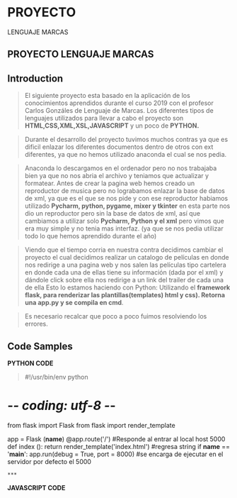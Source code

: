 # PROYECTO
LENGUAJE MARCAS
## **PROYECTO LENGUAJE MARCAS**

## Introduction

> El siguiente proyecto  esta basado en la aplicación de los conocimientos aprendidos durante el curso 2019 con el profesor Carlos Gonzáles de Lenguaje de Marcas.
Los diferentes tipos de lenguajes utilizados para llevar a cabo el proyecto son **HTML,CSS,XML,XSL,JAVASCRIPT** y un poco 
de **PYTHON.**

> Durante el desarrollo del proyecto tuvimos muchos contras ya que es dificil  enlazar los diferentes documentos dentro de otros con ext diferentes, ya que no hemos utilizado anaconda el cual se nos pedia.

> Anaconda lo descargamos en el ordenador pero no nos trabajaba bien ya que no nos abria el archivo y teniamos que actualizar y formatear.
> Antes de crear la pagina web hemos creado un reproductor de musica pero no lograbamos enlazar la base de datos de xml, ya que es el que se nos pide y con ese reproductor habiamos utilizado **Pycharm, python, pygame, mixer y tkinter** en esta parte nos dio un reproductor pero sin la base de datos de xml, así que cambiamos a utilizar solo **Pycharm, Python y el xml** pero vimos que era muy simple y no tenia mas interfaz. (ya que se nos pedia utilizar todo lo que hemos aprendido durante el año)

> Viendo que el tiempo corria en nuestra contra decidimos cambiar el proyecto el cual decidimos realizar un catalogo de películas en donde nos redirige a una pagina web y nos salen las películas tipo cartelera en donde cada una de ellas tiene su información (dada por el xml) y dándole click sobre ella nos redirige a un link del trailer de cada una de ella
Esto lo estamos haciendo con Python: 
Utilizando el **framework flask, para renderizar las plantillas(templates)
html y css). Retorna una app.py y  se compila en cmd**.  

> Es necesario recalcar que poco a poco fuimos resolviendo los errores.

## Code Samples

**PYTHON CODE**




> #!/usr/bin/env python
# -*- coding: utf-8 -*-
from flask import Flask
from flask import render_template

app = Flask (__name__)
@app.route('/') #Responde al entrar al local host 5000
def index ():
    return render_template('index.html') #regresa string
if __name__ == '__main__':
    app.run(debug = True, port = 8000) #se encarga de ejecutar en el servidor por defecto el 5000
    
    ***

**JAVASCRIPT CODE**
> <script>
           			if (window.XMLHttpRequest) {// code for IE7+, Firefox, Chrome, Opera, Safari
           				xmlhttp = new XMLHttpRequest();
           			} else {// code for IE6, IE5
           				xmlhttp = new ActiveXObject("Microsoft.XMLHTTP");
           			}
           			xmlhttp.open("GET", "{{ url_for('static', filename='xml/Biblioteca.xml')}}", false);
           			xmlhttp.send();
           			xmlDoc = xmlhttp.responseXML;

           			document.write("<p id="2"");
           			var x = xmlDoc.getElementsByTagName("MAD");
           			for ( i = 0; i < x.length; i++) {
           				document.write("<br><p><t>");
           				document.write(x[i].getElementsByTagName("ARTIST")[0].childNodes[0].nodeValue);
           				document.write("<br></td><td>");
           				document.write(x[i].getElementsByTagName("TITLE")[0].childNodes[0].nodeValue);
           				document.write("<br></td></t>");
           			}
           			document.write("</p>");
           		</script>
***

**HTML CODE**
> <link rel="stylesheet" type="text/css" href="{{ url_for('static', filename='css/style.css')}}">
    <link rel="stylesheet" href="https://cdnjs.cloudflare.com/ajax/libs/flexboxgrid/6.3.1/flexboxgrid.min.css">

**CCS CODE**

> < .body{
  padding-top: 50px;
  padding-bottom: 60px;
  background: ;
}

.menu {
  background: linear-gradient(); /*dos colores o mas*/
  background:  #00091a;
  padding-left: 15px;
  padding-right: 15px;
  padding-top: 10px;
  padding-bottom: 10px;
  margin-top: 1em;
  border-radius: 6px;
} >

***

**XML CODE**

<<?xml version="1.0" encoding="UTF-8"?>
<CINE>
  <MOVIE name="Mad">
      <TITLE name= "TITLE">Mad Max</TITLE>
      <DIRECTOR>Gorge Miller</DIRECTOR>
      <TIME>93 minutos</TIME>
      <CLASIFICATION>R</CLASIFICATION>
      <YEAR name = "YEAR">15 mayo 2015</YEAR>
      <ARTIST name= "ARTIST">Tom Hardy</ARTIST>
  </MOVIE>>
    
***

> Algunos pocos códigos que se pueden ver al inspeccionar el código de la pagina web.


## Installation

>* Primero, ha de crearse una base de datos con XML.

>* Segundo, crear el HTML con CSS para lograr el estilo de la página Web a la que queremos salir.

>* Enlazar los diferentes documentos para optener una interfaz gráfica agradable y que la base de datos sea xml desde un principio.

>* Utilizando el framework **(Frameworks que son herramientas que nos dan un esquema de trabajo y una serie de utilidades y funciones que nos facilita y nos abstrae de la construcción de páginas web dinámicas.(conjunto de herramientas))** flask **(Flask es un “micro” Framework escrito en Python y concebido para facilitar el desarrollo de Aplicaciones Web bajo el patrón MVC.)**, para renderizar las plantillas(templates) html y css. Retorna una app.py y  se compila en cmd.

**Installation Python3**

>* Procedimiento
 
1.- Ir a https://www.python.org/downloads/release/python-373/
2.- Pinchar sobre "Windows x86-64 executable installer"
3.- Doble click sobre el fichero descargado llamado "python-3.7.3-amd64"
4.- Instalar sobre el directorio c:\Python\Python37


Instalar prerrequisitos
1.- Instalar Flask con el siguiente comando:

c:\Python\Python37\python.exe -m pip install Flask


Ejecutar proyecto

1.- Descargar fichero PyWeb.rar
2.- Desempaquetar en c:\
3.- Ejecutar la siguiente orden:

c:\Python\Python37\python.exe c:\PyWeb\app.py

4.- Abrir navegador e ir a http://127.0.0.1:8000
.



